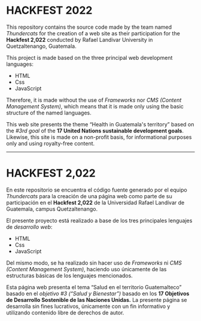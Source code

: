# HACKFEST 2022 
This repository contains the source code made by the team named *Thundercats* for the creation of a web site as their participation for the **Hackfest 2,022** conducted by Rafael Landivar University in Quetzaltenango, Guatemala.

This project is made based on the three principal web development languages:
- HTML
- Css
- JavaScript

Therefore, it is made without the use of *Frameworks* nor *CMS (Content Management System)*, which means that it is made only using the basic structure of the named languages.

This web site presents the theme “Health in Guatemala's territory” based on the *#3rd goal* of the **17 United Nations sustainable development goals**.
Likewise, this site is made on a non-profit basis, for informational purposes only and using royalty-free content.  

___

# HACKFEST 2,022
En este repositorio se encuentra el código fuente generado por el equipo *Thundercats* para la creación de una página web como parte de su participación en el **Hackfest 2,022** de la Universidad Rafael Landívar de Guatemala, campus Quetzaltenango.

El presente proyecto está realizado a base de los tres principales lenguajes de *desarrollo web*:
- HTML
- Css
- JavaScript

Del mismo modo, se ha realizado sin hacer uso de *Frameworks* ni *CMS (Content Management System)*, haciendo uso únicamente de las estructuras básicas de los lenguajes mencionados.

Esta página web presenta el tema “Salud en el territorio Guatemalteco” basado en el *objetivo #3 (“Salud y Bienestar”)* basado en los **17 Objetivos de Desarrollo Sostenible de las Naciones Unidas.** 
La presente página se desarrolla sin fines lucrativos, únicamente con un fin informativo y utilizando contenido libre de derechos de autor. 
